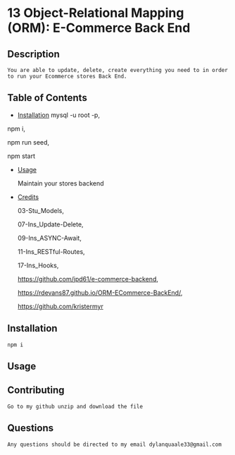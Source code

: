 # 13 Object-Relational Mapping (ORM): E-Commerce Back End

  ## Description
    You are able to update, delete, create everything you need to in order to run your Ecommerce stores Back End.
  ## Table of Contents
  - [Installation](#installation)
  mysql -u root -p,

  npm i,

  npm run seed,

  npm start
  - [Usage](#usage)
  
      Maintain your stores backend
  - [Credits](#credits)

    03-Stu_Models,

    07-Ins_Update-Delete,

    09-Ins_ASYNC-Await,

    11-Ins_RESTful-Routes,

    17-Ins_Hooks,

    https://github.com/jpd61/e-commerce-backend,

    https://rdevans87.github.io/ORM-ECommerce-BackEnd/,

    https://github.com/kristermyr
    
  ## Installation
    npm i 

  ## Usage

  ## Contributing
    Go to my github unzip and download the file 

  ## Questions
    Any questions should be directed to my email dylanquaale33@gmail.com



